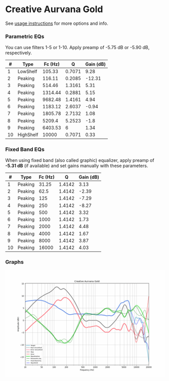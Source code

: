 # Creative Aurvana Gold
See [usage instructions](https://github.com/jaakkopasanen/AutoEq#usage) for more options and info.

### Parametric EQs
You can use filters 1-5 or 1-10. Apply preamp of -5.75 dB or -5.90 dB, respectively.

|   # | Type      |   Fc (Hz) |      Q |   Gain (dB) |
|-----|-----------|-----------|--------|-------------|
|   1 | LowShelf  |    105.33 | 0.7071 |        9.28 |
|   2 | Peaking   |    116.11 | 0.2085 |      -12.31 |
|   3 | Peaking   |    514.46 | 1.3161 |        5.31 |
|   4 | Peaking   |   1314.44 | 0.2881 |        5.15 |
|   5 | Peaking   |   9682.48 | 1.4161 |        4.94 |
|   6 | Peaking   |   1183.12 | 2.6037 |       -0.94 |
|   7 | Peaking   |   1805.78 | 2.7132 |        1.08 |
|   8 | Peaking   |   5209.4  | 5.2523 |       -1.8  |
|   9 | Peaking   |   6403.53 | 6      |        1.34 |
|  10 | HighShelf |  10000    | 0.7071 |        0.33 |

### Fixed Band EQs
When using fixed band (also called graphic) equalizer, apply preamp of **-5.31 dB** (if available) and set gains manually with these parameters.

|   # | Type    |   Fc (Hz) |      Q |   Gain (dB) |
|-----|---------|-----------|--------|-------------|
|   1 | Peaking |     31.25 | 1.4142 |        3.13 |
|   2 | Peaking |     62.5  | 1.4142 |       -2.39 |
|   3 | Peaking |    125    | 1.4142 |       -7.29 |
|   4 | Peaking |    250    | 1.4142 |       -8.27 |
|   5 | Peaking |    500    | 1.4142 |        3.32 |
|   6 | Peaking |   1000    | 1.4142 |        1.73 |
|   7 | Peaking |   2000    | 1.4142 |        4.48 |
|   8 | Peaking |   4000    | 1.4142 |        1.67 |
|   9 | Peaking |   8000    | 1.4142 |        3.87 |
|  10 | Peaking |  16000    | 1.4142 |        4.03 |

### Graphs
![](./Creative%20Aurvana%20Gold.png)
